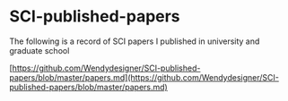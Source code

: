 # SCI-published-papers
The following is a record of SCI papers I published in university and graduate school


[https://github.com/Wendydesigner/SCI-published-papers/blob/master/papers.md](https://github.com/Wendydesigner/SCI-published-papers/blob/master/papers.md)
